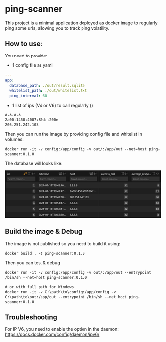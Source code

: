 # ping-scanner

This project is a minimal application deployed as docker image to regularly ping some urls, allowing you to track ping volatility.

## How to use:

You need to provide:

 - 1 config file as yaml

```yaml
---
app:
  database_path: ./out/result.sqlite
  whitelist_path: ./out/whitelist.txt
  ping_interval: 60
```

 - 1 list of ips (V4 or V6) to call regularly ()

```
8.8.8.8
2a00:1450:4007:80d::200e
205.251.242.103
```

Then you can run the image by providing config file and whitelist in volumes:

```
docker run -it -v config:/app/config -v out/:/app/out --net=host ping-scanner:0.1.0
```

The database will looks like:

![db](./img/table.PNG)

## Build the image & Debug

The image is not published so you need to build it using:

```
docker build . -t ping-scanner:0.1.0
```

Then you can test & debug

```
docker run -it -v config:/app/config -v out/:/app/out --entrypoint /bin/sh --net=host ping-scanner:0.1.0

# or with full path for Windows
docker run -it -v C:\path\to\config:/app/config -v C:\path\to\out:/app/out --entrypoint /bin/sh --net host ping-scanner:0.1.0
```

## Troubleshooting

For IP V6, you need to enable the option in the daemon: https://docs.docker.com/config/daemon/ipv6/